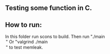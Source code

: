 ## Testing some function in C.

## How to run:
In this folder run scons to build.
Then run "./main <option>"
Or "valgrind ./main <option>" to test memleak.
